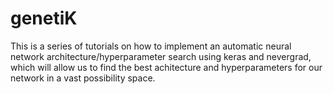 # genetiK
This is a series of tutorials on how to implement an automatic neural network architecture/hyperparameter search using keras and nevergrad, which will allow us to find the best achitecture and hyperparameters for our network in a vast possibility space.


